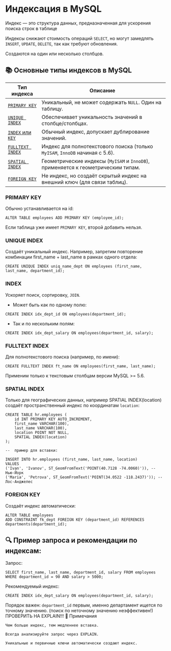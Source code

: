 # Индексация в MySQL

Индекс — это структура данных, предназначенная для ускорения поиска строк в таблице

Индексы снижают стоимость операций `SELECT`, но могут замедлять `INSERT`, `UPDATE`, `DELETE`, так как требуют обновления.

Создаются на один или несколько столбцов.

## 📚 Основные типы индексов в MySQL

| Тип индекса                         | Описание                                                                 |
|-------------------------------------|---------------------------------------------------------------------------|
| [`PRIMARY KEY`](#primary-key)       | Уникальный, не может содержать `NULL`. Один на таблицу.                  |
| [`UNIQUE INDEX`](#unique-index)     | Обеспечивает уникальность значений в столбце/столбцах.                   |
| [`INDEX` или `KEY`](#index)         | Обычный индекс, допускает дублирование значений.                       |
| [`FULLTEXT INDEX`](#fulltext-index) | Индекс для полнотекстового поиска (только `MyISAM`, `InnoDB` начиная с 5.6). |
| [`SPATIAL INDEX`](#spatial-index)   | Геометрические индексы (`MyISAM` и `InnoDB`), применяется к геометрическим типам. |
| [`FOREIGN KEY`](#foreign-key)       | Не индекс, но создаёт скрытый индекс на внешний ключ (для связи таблиц). |


### PRIMARY KEY

Обычно устанавливается на id:
```
ALTER TABLE employees ADD PRIMARY KEY (employee_id);
```
Если таблица уже имеет `PRIMARY KEY`, второй добавить нельзя.

### UNIQUE INDEX

Создаёт уникальный индекс. Например, запретим повторение комбинации first_name + last_name в рамках одного отдела:
```
CREATE UNIQUE INDEX uniq_name_dept ON employees (first_name, last_name, department_id);
```
### INDEX

Ускоряет поиск, сортировку, `JOIN`.

- Может быть как по одному полю:
```
CREATE INDEX idx_dept_id ON employees(department_id);
```
- Так и по нескольким полям:
```
CREATE INDEX idx_dept_salary ON employees(department_id, salary);
```

### FULLTEXT INDEX

Для полнотекстового поиска (например, по имени):
```
CREATE FULLTEXT INDEX ft_name ON employees(first_name, last_name);
```
Применим только к текстовым столбцам версии MySQL >= 5.6.

### SPATIAL INDEX

Только для географических данных, например SPATIAL INDEX(location) создаёт пространственный индекс по координатам `location`:
```
CREATE TABLE hr.employees (
    id INT PRIMARY KEY AUTO_INCREMENT,
    first_name VARCHAR(100),
    last_name VARCHAR(100),
    location POINT NOT NULL,
    SPATIAL INDEX(location)
);

--  пример для вставки:

INSERT INTO hr.employees (first_name, last_name, location)
VALUES 
('Ivan', 'Ivanov', ST_GeomFromText('POINT(40.7128 -74.0060)')), -- Нью-Йорк
('Maria', 'Petrova', ST_GeomFromText('POINT(34.0522 -118.2437)')); -- Лос-Анджелес
```


### FOREIGN KEY

Создаёт индекс автоматически:
```
ALTER TABLE employees
ADD CONSTRAINT fk_dept FOREIGN KEY (department_id) REFERENCES departments(department_id);
```
## 🔍 Пример запроса и рекомендации по индексам:

Запрос:
```
SELECT first_name, last_name, department_id, salary FROM employees
WHERE department_id = 90 AND salary > 5000;
```
Рекомендуемый индекс:
```
CREATE INDEX idx_dept_salary ON employees(department_id, salary);
```
Порядок важен: `department_id` первым, именно департамент ищется по точному значению.
(поиск по неточному значению неэффективен!)
ПРОВЕРИТЬ НА EXPLAIN!!!
📝 Примечания

    Чем больше индекс, тем медленнее вставка.

    Всегда анализируйте запрос через EXPLAIN.

    Уникальные и первичные ключи автоматически создают индекс.